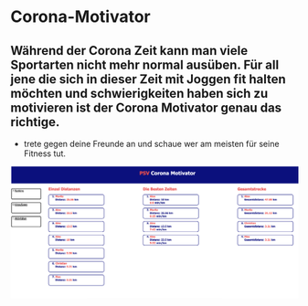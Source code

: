 # Corona-Motivator
## Während der Corona Zeit kann man viele Sportarten nicht mehr normal ausüben. Für all jene die sich in dieser Zeit mit Joggen fit halten möchten und schwierigkeiten haben sich zu motivieren ist der Corona Motivator genau das richtige.

* trete gegen deine Freunde an und schaue wer am meisten für seine Fitness tut.

![Ranking-Site](./corona-otivator.png)


